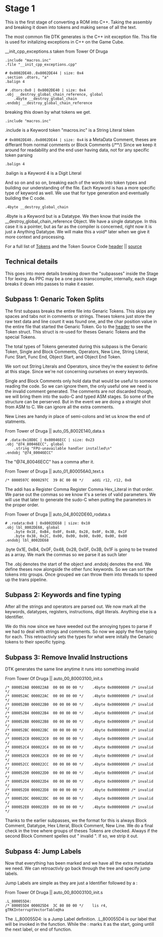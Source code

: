 # Stage 1

This is the first stage of converting a ROM into C++. Taking the assembly and breaking it down into tokens and making sense of all the text.

The most common file DTK generates is the C++ init exception file. This file is used for initalizing exceptions in C++ on the Game Cube.

__init_cpp_exceptions.s taken from Tower Of Druga
```
.include "macros.inc"
.file "__init_cpp_exceptions.cpp"

# 0x8002DE40..0x8002DE44 | size: 0x4
.section .dtors, "a"
.balign 4

# .dtors:0x0 | 0x8002DE40 | size: 0x4
.obj __destroy_global_chain_reference, global
	.4byte __destroy_global_chain
.endobj __destroy_global_chain_reference
```

breaking this down by what tokens we get.

```
.include "macros.inc"
```
.include is a Keyword token
"macros.inc" is a String Literal token

`# 0x8002DE40..0x8002DE44 | size: 0x4` is a MetaData Comment, theses are differant from normal comments or Block Comments (/**/)
Since we keep it around for readability and the end user having data, not for any specific token parsing

```
.balign 4
```
.balign is a Keyword
4 is a Digit Literal

And so on and so on, breaking each of the words into token types and building our understanding of the file.
Each Keyword is has a more specific type of keyword as well. We use that for type generation and eventually building the C code.

```
.4byte __destroy_global_chain
```
.4byte is a Keyword but is a Datatype. We then know that inside the __destroy_global_chain_reference Object. We have a single datatype.
In this case it is a pointer, but as far as the compiler is concerned, right now it is just a Anything Datatype.
We will make this a void* later when we give it more context and processing.

For a full list of [Tokens]("TokenSpec.md") and the Token Source Code 
[header]("Token.hpp") || [source]("Token.cpp")

## Technical details

This goes into more details breaking down the "subpasses" inside the Stage 1 for lexing. 
As PPC may be a one pass transcompiler, internally, each stage breaks it down into passes to make it easier.

## Subpass 1: Genaric Token Splits

The first subpass breaks the entire file into Genaric Tokens. This skips any spaces and tabs not in comments or strings.
Theses tokens just store the raw text data and line count it was found one, and the char position value in the entire file that started the Genaric Token.
Go to the [header]("Token.hpp") to see the Token struct. This struct is re-used for theses Genaric Tokens and the special Tokens.

The total types of Tokens generated during this subpass is 
the Genaric Token, Single and Block Comments, Operators, New Line, String Literal, Func Start, Func End, Object Start, and Object End Token.

We sort out String Literals and Operators, since they're the easiest to define at this stage. Since we're not concerning ourselves on every keywords.

Single and Block Comments only hold data that would be useful to someone reading the code. So we can ignore them, the only useful one we need is the invalid comment generated.
The comments are not discarded though, we will bring them into the sudo-C and typed ASM stages. So some of the structure can be perserved.
But in the event we are doing a straight shot from ASM to C. We can ignore all the extra comments.

New Lines are handy in place of semi-colons and let us know the end of statments.

From Tower of Druga || auto_05_8002E140_data.s
```
# .data:0x18D8C | 0x80046ECC | size: 0x23
.obj "@74_80046ECC", global
	.string "FPU-unavailable handler installed\n"
.endobj "@74_80046ECC"
```
The "@74_80046ECC" has a comma after it.

From Tower of Druga || auto_01_800056A0_text.s
```
/* 8000597C 0000297C  39 8C 00 08 */	addi r12, r12, 0x8
```
The addi has a Register Comma Register Comma Hex_Literal in that order. We parse out the commas so we know it's a series of valid parameters.
We will use that later to generate the sudo-C when putting the parameters in the proper order.

From Tower of Druga || auto_04_8002DE60_rodata.s
```
# .rodata:0x8 | 0x8002DE68 | size: 0x10
.obj lbl_8002DE68, global
	.byte 0x1E, 0xB4, 0x0F, 0x48, 0x28, 0x0F, 0x3B, 0x1F
	.byte 0x38, 0x2C, 0x00, 0x00, 0x00, 0x00, 0x00, 0x00
.endobj lbl_8002DE68
```
.byte 0x1E, 0xB4, 0x0F, 0x48, 0x28, 0x0F, 0x3B, 0x1F is going to be treated as a array. We mark the commas so we parse it as such later

The .obj denotes the start of the object and .endobj denotes the end. We define theses now alongside the other func keywords. So we can sort the tokens into groups.
Once grouped we can throw them into threads to speed up the trans pipeline.

## Subpass 2: Keywords and fine typing

After all the strings and operators are parsed out. We now mark all the keywords, datatypes, registers, instructions, digit literals. Anything else is a Identifier.

We do this now since we have weeded out the annoying types to parse if we had to deal with strings and comments. So now we apply the fine typing for each.
This retroactivly sets the types for what were initally the Genaric tokens to their specific typing.

## Subpass 3: Remove Invalid Instructions

DTK generates the same line anytime it runs into something invalid

From Tower Of Druga || auto_00_80003100_init.s
```
/* 800052A8 000022A8  00 00 00 00 */	.4byte 0x00000000 /* invalid */
/* 800052AC 000022AC  00 00 00 00 */	.4byte 0x00000000 /* invalid */
/* 800052B0 000022B0  00 00 00 00 */	.4byte 0x00000000 /* invalid */
/* 800052B4 000022B4  00 00 00 00 */	.4byte 0x00000000 /* invalid */
/* 800052B8 000022B8  00 00 00 00 */	.4byte 0x00000000 /* invalid */
/* 800052BC 000022BC  00 00 00 00 */	.4byte 0x00000000 /* invalid */
/* 800052C0 000022C0  00 00 00 00 */	.4byte 0x00000000 /* invalid */
/* 800052C4 000022C4  00 00 00 00 */	.4byte 0x00000000 /* invalid */
/* 800052C8 000022C8  00 00 00 00 */	.4byte 0x00000000 /* invalid */
/* 800052CC 000022CC  00 00 00 00 */	.4byte 0x00000000 /* invalid */
/* 800052D0 000022D0  00 00 00 00 */	.4byte 0x00000000 /* invalid */
/* 800052D4 000022D4  00 00 00 00 */	.4byte 0x00000000 /* invalid */
/* 800052D8 000022D8  00 00 00 00 */	.4byte 0x00000000 /* invalid */
/* 800052DC 000022DC  00 00 00 00 */	.4byte 0x00000000 /* invalid */
/* 800052E0 000022E0  00 00 00 00 */	.4byte 0x00000000 /* invalid */
```
Thanks to the earlier subpasses, we the format for this is always Block Comment, Datatype, Hex Literal, Block Comment, New Line.
We do a final check in the tree where groups of theses Tokens are checked. Always if the second Block Comment spelles out " invalid ".
If so, we strip it out.

## Subpass 4: Jump Labels

Now that everything has been marked and we have all the extra metadata we need.
We can retroactivly go back through the tree and specify jump labels.

Jump Labels are simple as they are just a Identifier followed by a :

From Tower Of Druga || auto_00_80003100_init.s
```
.L_800055D4:
/* 800055D4 000025D4  3C 80 80 00 */	lis r4, gTRKInterruptVectorTable@ha
```

The .L_800055D4: is a Jump Label definition. .L_800055D4 is our label that will be invoked in the function. 
While the : marks it as the start, going untill the next label, or end of function.